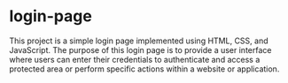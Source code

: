 # login-page

This project is a simple login page implemented using HTML, CSS, and JavaScript. The purpose of this login page is to provide a user interface where users can enter their credentials to authenticate and access a protected area or perform specific actions within a website or application.
